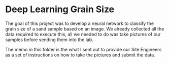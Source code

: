 # Deep Learning Grain Size

The goal of this project was to develop a neural network to classify the grain size of a sand sample based on an image. We already collected all the data required to execute this, all we needed to do was take pictures of our samples before sending them into the lab.

The memo in this folder is the what I sent out to provide our Site Engineers as a set of instructions on how to take the pictures and submit the data.

